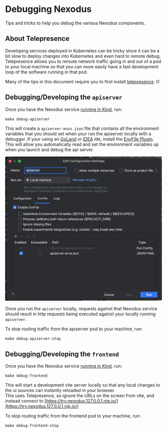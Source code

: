 # Debugging Nexodus

Tips and tricks to help you debug the various Nexodus components.

## About Telepresence

Developing services deployed in Kubernetes can be tricky since it can be a bit slow to deploy changes into Kubernetes and even hard to remote debug.  Telepresence allows you to reroute network traffic going in and out of a pod to your local machine so that you can more easily have a fast development loop of the software running in that pod.

Many of the tips in this document require you to first install [telepresence](https://www.telepresence.io/).   O

## Debugging/Developing the `apiserver`

Once you have the Nexodus service [running in Kind](../deployment/nexodus-service.md#deploy-using-kind), run:

    make debug-apiserver

This will create a `apiserver-envs.json` file that contains all the environment variables that you should set when your run the apiserver locally with a debugger.  If your using an [GoLand](https://www.jetbrains.com/go/) or [IDEA](https://www.jetbrains.com/idea/) ide, install the [EnvFile Plugin](https://plugins.jetbrains.com/plugin/7861-envfile).  This will allow you automatically read and set the environment variables up when you launch and debug the api server.

![env file screenshot](./env-file-screenshot.png)

Once you run the `apiserver` locally, requests against that Nexodus service should result in http requests being executed against your locally running `apiserver`.

To stop routing traffic from the apiserver pod to your machine, run:

    make debug-apiserver-stop

## Debugging/Developing the `frontend`

Once you have the Nexodus service [running in Kind](../deployment/nexodus-service.md#deploy-using-kind), run:

    make debug-frontend

This will start a development vite server locally so that any local changes to the ui sources can instantly reloaded in your browser.  
This uses Telepresence, so ignore the URLs on the screen from vite, and instead connect to [https://try.nexodus.127.0.0.1.nip.io/](https://try.nexodus.127.0.0.1.nip.io/)

To stop routing traffic from the frontend pod to your machine, run:

    make debug-frontend-stop
